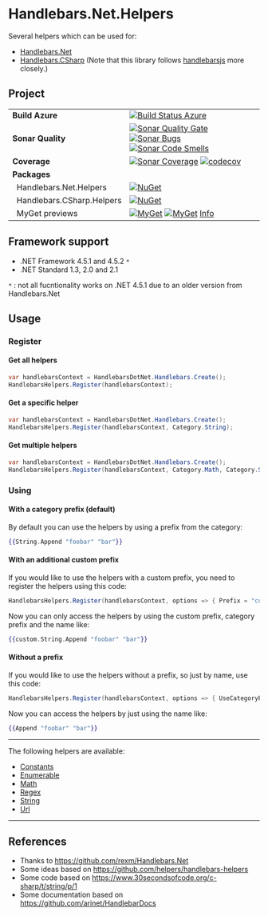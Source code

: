 # Handlebars.Net.Helpers
Several helpers which can be used for:
- [Handlebars.Net](https://github.com/rexm/Handlebars.Net)
- [Handlebars.CSharp](https://github.com/zjklee/Handlebars.CSharp) (Note that this library follows [handlebarsjs](https://handlebarsjs.com/) more closely.)

## Project
| | |
| --- | --- |
| **Build Azure** | [![Build Status Azure](https://dev.azure.com/stef/Handlebars.Net.Helpers/_apis/build/status/CI?branchName=master)](https://dev.azure.com/stef/Handlebars.Net.Helpers/_build/latest?definitionId=36&branchName=master) |
| **Sonar Quality** | [![Sonar Quality Gate](https://sonarcloud.io/api/project_badges/measure?project=Handlebars.Net.Helpers&metric=alert_status)](https://sonarcloud.io/project/issues?id=Handlebars.Net.Helpers) [![Sonar Bugs](https://sonarcloud.io/api/project_badges/measure?project=Handlebars.Net.Helpers&metric=bugs)](https://sonarcloud.io/project/issues?id=Handlebars.Net.Helpers&resolved=false&types=BUG) [![Sonar Code Smells](https://sonarcloud.io/api/project_badges/measure?project=Handlebars.Net.Helpers&metric=code_smells)](https://sonarcloud.io/project/issues?id=Handlebars.Net.Helpers&resolved=false&types=CODE_SMELL)|
| **Coverage** | [![Sonar Coverage](https://sonarcloud.io/api/project_badges/measure?project=Handlebars.Net.Helpers&metric=coverage)](https://sonarcloud.io/component_measures?id=Handlebars.Net.Helpers&metric=coverage) [![codecov](https://codecov.io/gh/StefH/Handlebars.Net.Helpers/branch/master/graph/badge.svg)](https://codecov.io/gh/StefH/Handlebars.Net.Helpers) |
| **Packages** | |
| &nbsp;&nbsp;Handlebars.Net.Helpers | [![NuGet](https://buildstats.info/nuget/Handlebars.Net.Helpers)](https://www.nuget.org/packages/Handlebars.Net.Helpers) |
| &nbsp;&nbsp;Handlebars.CSharp.Helpers | [![NuGet](https://buildstats.info/nuget/Handlebars.CSharp.Helpers)](https://www.nuget.org/packages/Handlebars.CSharp.Helpers)|
| &nbsp;&nbsp;MyGet previews | [![MyGet](https://buildstats.info/myget/handlebars_net_helpers/Handlebars.Net.Helpers)](https://www.myget.org/feed/handlebars_net_helpers/package/nuget/Handlebars.Net.Helpers) [![MyGet](https://buildstats.info/myget/handlebars_net_helpers/Handlebars.Net.Helpers)](https://www.myget.org/feed/handlebars_net_helpers/package/nuget/Handlebars.CSharp.Helpers) [Info](https://github.com/StefH/Handlebars.Net.Helpers/wiki/MyGet)|

## Framework support
- .NET Framework 4.5.1 and 4.5.2 `*`
- .NET Standard 1.3, 2.0 and 2.1

`*` : not all fucntionality works on .NET 4.5.1 due to an older version from Handlebars.Net

## Usage

### Register

#### Get all helpers
``` c#
var handlebarsContext = HandlebarsDotNet.Handlebars.Create();
HandlebarsHelpers.Register(handlebarsContext);
```

#### Get a specific helper
``` c#
var handlebarsContext = HandlebarsDotNet.Handlebars.Create();
HandlebarsHelpers.Register(handlebarsContext, Category.String);
```

#### Get multiple helpers
``` c#
var handlebarsContext = HandlebarsDotNet.Handlebars.Create();
HandlebarsHelpers.Register(handlebarsContext, Category.Math, Category.String);
```

### Using

#### With a category prefix (default)
By default you can use the helpers by using a prefix from the category:
```handlebars
{{String.Append "foobar" "bar"}}
```

#### With an additional custom prefix
If you would like to use the helpers with a custom prefix, you need to register the helpers using this code:
``` c#
HandlebarsHelpers.Register(handlebarsContext, options => { Prefix = "custom"; });
```

Now you can only access the helpers by using the custom prefix, category prefix and the name like:
```handlebars
{{custom.String.Append "foobar" "bar"}}
```

#### Without a prefix
If you would like to use the helpers without a prefix, so just by name, use this code:
``` c#
HandlebarsHelpers.Register(handlebarsContext, options => { UseCategoryPrefix = false; });
```

Now you can access the helpers by just using the name like:
```handlebars
{{Append "foobar" "bar"}}
```

***

The following helpers are available:
- [Constants](https://github.com/StefH/Handlebars.Net.Helpers/wiki/Constants)
- [Enumerable](https://github.com/StefH/Handlebars.Net.Helpers/wiki/Enumerable)
- [Math](https://github.com/StefH/Handlebars.Net.Helpers/wiki/Math)
- [Regex](https://github.com/StefH/Handlebars.Net.Helpers/wiki/Regex)
- [String](https://github.com/StefH/Handlebars.Net.Helpers/wiki/String)
- [Url](https://github.com/StefH/Handlebars.Net.Helpers/wiki/Url)

***
## References
- Thanks to https://github.com/rexm/Handlebars.Net
- Some ideas based on https://github.com/helpers/handlebars-helpers
- Some code based on https://www.30secondsofcode.org/c-sharp/t/string/p/1
- Some documentation based on https://github.com/arinet/HandlebarDocs
